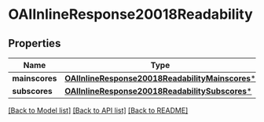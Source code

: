 # OAIInlineResponse20018Readability

## Properties
Name | Type | Description | Notes
------------ | ------------- | ------------- | -------------
**mainscores** | [**OAIInlineResponse20018ReadabilityMainscores***](OAIInlineResponse20018ReadabilityMainscores.md) |  | [optional] 
**subscores** | [**OAIInlineResponse20018ReadabilitySubscores***](OAIInlineResponse20018ReadabilitySubscores.md) |  | [optional] 

[[Back to Model list]](../README.md#documentation-for-models) [[Back to API list]](../README.md#documentation-for-api-endpoints) [[Back to README]](../README.md)


